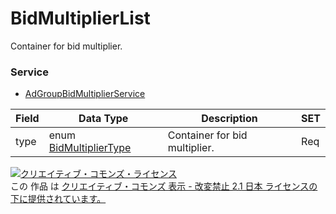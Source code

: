 # BidMultiplierList
Container for bid multiplier.
### Service
+ [AdGroupBidMultiplierService](../services/AdGroupBidMultiplierService.md)

| Field | Data Type | Description | SET | 
|---|---|---|---|
| type| enum <a href="./BidMultiplierType.md">BidMultiplierType</a>| Container for bid multiplier.| Req |
<a rel="license" href="http://creativecommons.org/licenses/by-nd/2.1/jp/"><img alt="クリエイティブ・コモンズ・ライセンス" style="border-width:0" src="https://i.creativecommons.org/l/by-nd/2.1/jp/88x31.png" /></a><br />この 作品 は <a rel="license" href="http://creativecommons.org/licenses/by-nd/2.1/jp/">クリエイティブ・コモンズ 表示 - 改変禁止 2.1 日本 ライセンスの下に提供されています。</a>
